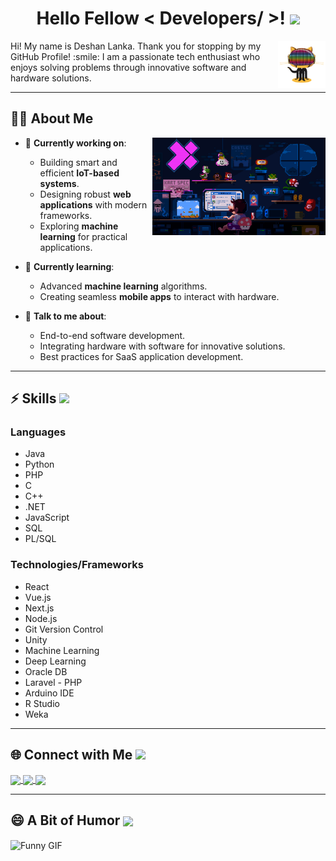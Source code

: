<h1 align="center"> Hello Fellow < Developers/ >! <img src="https://raw.githubusercontent.com/MartinHeinz/MartinHeinz/master/wave.gif" width="50px"> </h1>

<img width="15%" align="right" alt="Code GIF" src="https://github.com/deshanlankal/deshanlankal/blob/main/daftpunktocat-guy.gif" />

<div size='1px'>  
Hi! My name is Deshan Lanka. Thank you for stopping by my GitHub Profile! :smile:  
I am a passionate tech enthusiast who enjoys solving problems through innovative software and hardware solutions.  
</div>

---

<h2> 🧑‍💻 About Me </h2>

<img width="55%" align="right" alt="Coding Banner" src="https://github.com/deshanlankal/deshanlankal/blob/main/225813708-98b745f2-7d22-48cf-9150-083f1b00d6c9.gif" />

- 🔭 **Currently working on**:  
  - Building smart and efficient **IoT-based systems**.  
  - Designing robust **web applications** with modern frameworks.  
  - Exploring **machine learning** for practical applications.

- 🌱 **Currently learning**:  
  - Advanced **machine learning** algorithms.  
  - Creating seamless **mobile apps** to interact with hardware.

- 💬 **Talk to me about**:  
  - End-to-end software development.  
  - Integrating hardware with software for innovative solutions.  
  - Best practices for SaaS application development.

---

<h2> ⚡ Skills <img src="https://media2.giphy.com/media/QssGEmpkyEOhBCb7e1/giphy.gif?cid=ecf05e47a0n3gi1bfqntqmob8g9aid1oyj2wr3ds3mg700bl&rid=giphy.gif" width="32px"> </h2>

<h3>Languages</h3>
<ul>
  <li>Java</li>
  <li>Python</li>
  <li>PHP</li>
  <li>C</li>
  <li>C++</li>
  <li>.NET</li>
  <li>JavaScript</li>
  <li>SQL</li>
  <li>PL/SQL</li>
</ul>

<h3>Technologies/Frameworks</h3>
<ul>
  <li>React</li>
  <li>Vue.js</li>
  <li>Next.js</li>
  <li>Node.js</li>
  <li>Git Version Control</li>
  <li>Unity</li>
  <li>Machine Learning</li>
  <li>Deep Learning</li>
  <li>Oracle DB</li>
  <li>Laravel - PHP</li>
  <li>Arduino IDE</li>
  <li>R Studio</li>
  <li>Weka</li>
</ul>

---

<h2> 🌐 Connect with Me <img src="https://raw.githubusercontent.com/ShahriarShafin/ShahriarShafin/main/Assets/handshake.gif" width="100px"> </h2>

<a href="https://www.linkedin.com/in/deshanlankal/"> 
  <img width="32px" align="center" src="https://raw.githubusercontent.com/rahulbanerjee26/githubAboutMeGenerator/main/icons/linkedin.svg" />
</a> 
<a href="https://www.instagram.com/deshanlanka.l"> 
  <img width="32px" align="center" src="https://raw.githubusercontent.com/rahulbanerjee26/githubAboutMeGenerator/main/icons/instagram.svg" />
</a>
<a href="https://x.com/deshanlanka_l"> 
  <img width="32px" align="center" src="https://raw.githubusercontent.com/rahulbanerjee26/githubAboutMeGenerator/main/icons/twitter.svg" />
</a>

---

<h2> 😄 A Bit of Humor <img align="center" src="https://media2.giphy.com/media/UQDSBzfyiBKvgFcSTw/giphy.gif?cid=ecf05e47p3cd513axbek3f56ti3jzizq8hincw20jauyyfyw&rid=giphy.gif" width="40px"> </h2>

<img src="https://media.giphy.com/media/3o7TKyEdt2XKkzR9Ly/giphy.gif" alt="Funny GIF" width="400px" align="center" />
